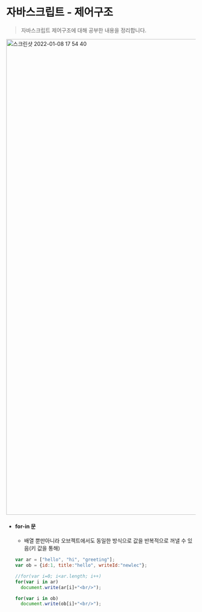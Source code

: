 # 자바스크립트 - 제어구조

> 자바스크립트 제어구조에 대해 공부한 내용을 정리합니다.

<img width="1261" alt="스크린샷 2022-01-08 17 54 40" src="https://user-images.githubusercontent.com/88477839/148639875-d5cbf24a-a90c-4583-ab20-35d857a874a2.png">



+ #### for-in 문

  + 배열 뿐만아니라 오브젝트에서도 동일한 방식으로 값을 반복적으로 꺼낼 수 있음(키 값을 통해)

  ~~~javascript
  var ar = ["hello", "hi", "greeting"];
  var ob = {id:1, title:"hello", writeId:"newlec"};
  
  //for(var i=0; i<ar.length; i++)
  for(var i in ar)
    document.write(ar[i]+"<br/>");
  
  for(var i in ob)
    document.write(ob[i]+"<br/>");
  ~~~

  

  